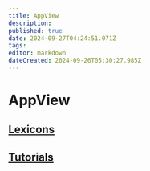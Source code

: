 ```yaml
---
title: AppView
description: 
published: true
date: 2024-09-27T04:24:51.071Z
tags: 
editor: markdown
dateCreated: 2024-09-26T05:30:27.985Z
---
```


# AppView
## [Lexicons](/AT_Protocol/Core_Components/AppView/Lexicons)

## [Tutorials](/AT_Protocol/Core_Components/AppView/Tutorials)